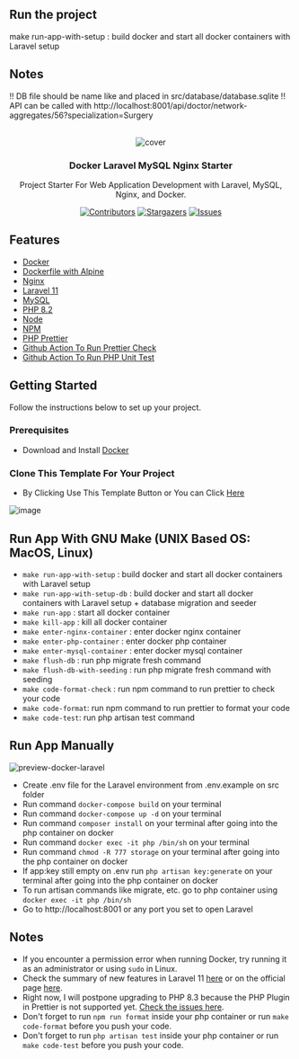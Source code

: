 ## Run the project ##

make run-app-with-setup : build docker and start all docker containers with Laravel setup

## Notes ##

!! DB file should be name like and placed in src/database/database.sqlite
!! API can be called with http://localhost:8001/api/doctor/network-aggregates/56?specialization=Surgery

<!-- PROJECT LOGO -->
<br />
<div align="center">
  <img src="https://github.com/ishaqadhel/docker-laravel-mysql-nginx-starter/assets/49280352/cb88bac9-2517-41fe-805e-b81423e64eca" alt="cover" align="center">
  <h3 align="center">Docker Laravel MySQL Nginx Starter</h3>
  <p align="center">
    Project Starter For Web Application Development with Laravel, MySQL, Nginx, and Docker.
    <br />
  </p>
</div>

<div align="center">

  <a href="">[![Contributors][contributors-shield]][contributors-url]</a>
  <a href="">[![Stargazers][stars-shield]][stars-url]</a>
  <a href="">[![Issues][issues-shield]][issues-url]</a>

</div>

<!-- ABOUT THE PROJECT -->
## Features

* [Docker](https://www.docker.com/)
* [Dockerfile with Alpine](https://hub.docker.com/_/alpine)
* [Nginx](https://www.nginx.com)
* [Laravel 11](https://laravel.com/)
* [MySQL](https://www.mysql.com/)
* [PHP 8.2](https://nodejs.org)
* [Node](https://nodejs.org)
* [NPM](https://www.npmjs.com)
* [PHP Prettier](https://github.com/prettier/plugin-php)
* [Github Action To Run Prettier Check](https://github.com/ishaqadhel/docker-laravel-mysql-nginx-starter/actions)
* [Github Action To Run PHP Unit Test](https://github.com/ishaqadhel/docker-laravel-mysql-nginx-starter/actions)

<!-- GETTING STARTED -->
## Getting Started

Follow the instructions below to set up your project.

### Prerequisites

- Download and Install [Docker](https://docs.docker.com/engine/install/)

### Clone This Template For Your Project

- By Clicking Use This Template Button or You can Click [Here](https://github.com/ishaqadhel/docker-laravel-mysql-nginx-starter/generate)

![image](https://user-images.githubusercontent.com/49280352/156305925-c7e3f2f2-c458-4b0b-ad1c-32fcaec50e1d.png)

<!-- USAGE EXAMPLES -->
## Run App With GNU Make (UNIX Based OS: MacOS, Linux)

- `make run-app-with-setup` : build docker and start all docker containers with Laravel setup
- `make run-app-with-setup-db` : build docker and start all docker containers with Laravel setup + database migration and seeder
- `make run-app` : start all docker container
- `make kill-app` : kill all docker container
- `make enter-nginx-container` : enter docker nginx container
- `make enter-php-container` : enter docker php container
- `make enter-mysql-container` : enter docker mysql container
- `make flush-db` : run php migrate fresh command
- `make flush-db-with-seeding` : run php migrate fresh command with seeding
- `make code-format-check` : run npm command to run prettier to check your code
- `make code-format`: run npm command to run prettier to format your code
- `make code-test`: run php artisan test command

<!-- USAGE EXAMPLES -->
## Run App Manually

![preview-docker-laravel](https://user-images.githubusercontent.com/49280352/131224609-401fcd2b-a815-49f2-8164-b6d9b77df87c.gif)

- Create .env file for the Laravel environment from .env.example on src folder
- Run command ```docker-compose build``` on your terminal
- Run command ```docker-compose up -d``` on your terminal
- Run command ```composer install``` on your terminal after going into the php container on docker
- Run command ```docker exec -it php /bin/sh``` on your terminal
- Run command ```chmod -R 777 storage``` on your terminal after going into the php container on docker
- If app:key still empty on .env run ```php artisan key:generate``` on your terminal after going into the php container on docker
- To run artisan commands like migrate, etc. go to php container using ```docker exec -it php /bin/sh```
- Go to http://localhost:8001 or any port you set to open Laravel

## Notes

- If you encounter a permission error when running Docker, try running it as an administrator or using ```sudo``` in Linux.
- Check the summary of new features in Laravel 11 [here](https://laraveldaily.com/post/laravel-11-main-new-features-changes) or on the official page [here](https://laravel.com/docs/11.x/releases).
- Right now, I will postpone upgrading to PHP 8.3 because the PHP Plugin in Prettier is not supported yet. [Check the issues here](https://github.com/prettier/plugin-php/issues/2299).
- Don't forget to run ```npm run format``` inside your php container or run ```make code-format``` before you push your code.
- Don't forget to run ```php artisan test``` inside your php container or run ```make code-test``` before you push your code.

<!-- MARKDOWN LINKS & IMAGES -->
<!-- https://www.markdownguide.org/basic-syntax/#reference-style-links -->
[contributors-shield]: https://img.shields.io/github/contributors/ishaqadhel/docker-laravel-mysql-nginx-starter.svg?style=for-the-badge
[contributors-url]: https://github.com/ishaqadhel/docker-laravel-mysql-nginx-starter/graphs/contributors
[forks-shield]: https://img.shields.io/github/forks/ishaqadhel/docker-laravel-mysql-nginx-starter.svg?style=for-the-badge
[forks-url]: https://github.com/ishaqadhel/docker-laravel-mysql-nginx-starter/network/members
[stars-shield]: https://img.shields.io/github/stars/ishaqadhel/docker-laravel-mysql-nginx-starter.svg?style=for-the-badge
[stars-url]: https://github.com/ishaqadhel/docker-laravel-mysql-nginx-starter/stargazers
[issues-shield]: https://img.shields.io/github/issues/ishaqadhel/docker-laravel-mysql-nginx-starter.svg?style=for-the-badge
[issues-url]: https://github.com/ishaqadhel/docker-laravel-mysql-nginx-starter/issues
[license-shield]: https://img.shields.io/github/license/ishaqadhel/docker-laravel-mysql-nginx-starter.svg?style=for-the-badge
[license-url]: https://github.com/ishaqadhel/docker-laravel-mysql-nginx-starter/blob/master/LICENSE.txt
[linkedin-shield]: https://img.shields.io/badge/-LinkedIn-black.svg?style=for-the-badge&logo=linkedin&colorB=555
[linkedin-url]: https://linkedin.com/in/linkedin_username
[product-screenshot]: images/screenshot.png
